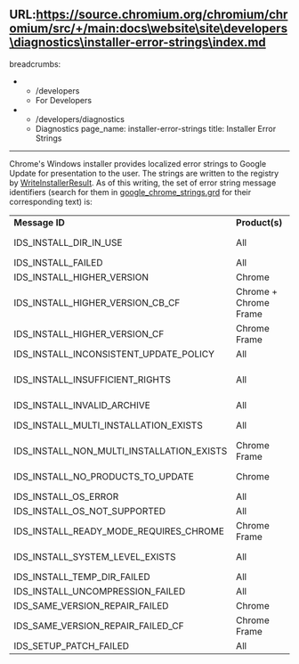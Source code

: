 URL:https://source.chromium.org/chromium/chromium/src/+/main:docs\website\site\developers\diagnostics\installer-error-strings\index.md
---
breadcrumbs:
- - /developers
  - For Developers
- - /developers/diagnostics
  - Diagnostics
page_name: installer-error-strings
title: Installer Error Strings
---

Chrome's Windows installer provides localized error strings to Google Update for
presentation to the user. The strings are written to the registry by
[WriteInstallerResult](http://codesearch.google.com/codesearch#OAMlx_jo-ck/src/chrome/installer/util/installer_state.h&exact_package=chromium&q=WriteInstallerResult&l=183&ct=rc&cd=1).
As of this writing, the set of error string message identifiers (search for them
in
[google_chrome_strings.grd](http://src.chromium.org/viewvc/chrome/trunk/src/chrome/app/google_chrome_strings.grd?view=markup)
for their corresponding text) is:

<table>
<tr>
<td> <b>Message ID</b></td>
<td> <b>Product(s)</b></td>
<td> <b>Operation</b></td>
</tr>
<tr>
<td> IDS_INSTALL_DIR_IN_USE</td>
<td> All</td>
<td> First install</td>
</tr>
<tr>
<td> IDS_INSTALL_FAILED</td>
<td> All</td>
<td> All </td>
</tr>
<tr>
<td> IDS_INSTALL_HIGHER_VERSION</td>
<td> Chrome</td>
<td> Update</td>
</tr>
<tr>
<td> IDS_INSTALL_HIGHER_VERSION_CB_CF</td>
<td> Chrome + Chrome Frame</td>
<td> Update</td>
</tr>
<tr>
<td> IDS_INSTALL_HIGHER_VERSION_CF</td>
<td> Chrome Frame</td>
<td> Update</td>
</tr>
<tr>
<td> IDS_INSTALL_INCONSISTENT_UPDATE_POLICY</td>
<td> All</td>
<td> Update</td>
</tr>
<tr>
<td> IDS_INSTALL_INSUFFICIENT_RIGHTS</td>
<td> All</td>
<td> All system-level</td>
</tr>
<tr>
<td> IDS_INSTALL_INVALID_ARCHIVE</td>
<td> All</td>
<td> All</td>
</tr>
<tr>
<td> IDS_INSTALL_MULTI_INSTALLATION_EXISTS</td>
<td> All</td>
<td> Update or Repair</td>
</tr>
<tr>
<td> IDS_INSTALL_NON_MULTI_INSTALLATION_EXISTS</td>
<td> Chrome Frame</td>
<td> Update or Repair</td>
</tr>
<tr>
<td> IDS_INSTALL_NO_PRODUCTS_TO_UPDATE</td>
<td> Chrome</td>
<td> First install</td>
</tr>
<tr>
<td> IDS_INSTALL_OS_ERROR</td>
<td> All</td>
<td> All</td>
</tr>
<tr>
<td> IDS_INSTALL_OS_NOT_SUPPORTED</td>
<td> All</td>
<td> All</td>
</tr>
<tr>
<td> IDS_INSTALL_READY_MODE_REQUIRES_CHROME</td>
<td> Chrome Frame</td>
<td> All</td>
</tr>
<tr>
<td> IDS_INSTALL_SYSTEM_LEVEL_EXISTS</td>
<td> All</td>
<td> Update or Repair</td>
</tr>
<tr>
<td> IDS_INSTALL_TEMP_DIR_FAILED</td>
<td> All</td>
<td> All</td>
</tr>
<tr>
<td> IDS_INSTALL_UNCOMPRESSION_FAILED</td>
<td> All</td>
<td> All</td>
</tr>
<tr>
<td> IDS_SAME_VERSION_REPAIR_FAILED</td>
<td> Chrome</td>
<td> Repair</td>
</tr>
<tr>
<td> IDS_SAME_VERSION_REPAIR_FAILED_CF</td>
<td> Chrome Frame</td>
<td> Repair</td>
</tr>
<tr>
<td> IDS_SETUP_PATCH_FAILED</td>
<td> All</td>
<td> All</td>
</tr>
</table>
